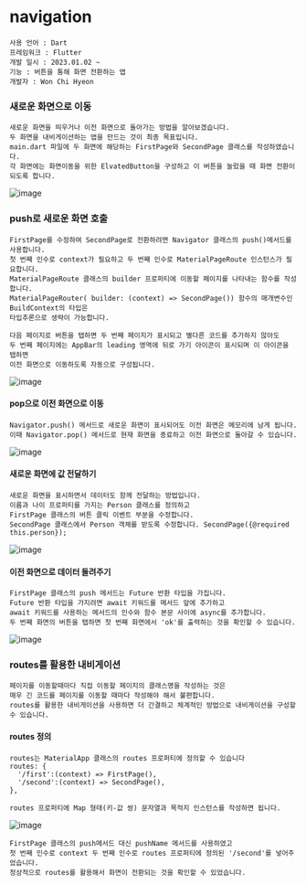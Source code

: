 # navigation
```
사용 언어 : Dart
프레임워크 : Flutter
개발 일시 : 2023.01.02 ~
기능 : 버튼을 통해 화면 전환하는 앱
개발자 : Won Chi Hyeon
```

### 새로운 화면으로 이동
```
새로운 화면을 띄우거나 이전 화면으로 돌아가는 방법을 알아보겠습니다.
두 화면을 내비게이션하는 앱을 만드는 것이 최종 목표입니다.
main.dart 파일에 두 화면에 해당하는 FirstPage와 SecondPage 클래스를 작성하였습니다.
각 화면에는 화면이동을 위한 ElvatedButton을 구성하고 이 버튼을 눌렀을 때 화면 전환이 되도록 합니다.
```
![image](https://user-images.githubusercontent.com/58906858/210201415-94b8a711-e0a3-40b3-a02f-f49294d267f6.png)

### push로 새로운 화면 호출
```
FirstPage를 수정하여 SecondPage로 전환하려면 Navigator 클래스의 push()메서드를 사용합니다.
첫 번째 인수로 context가 필요하고 두 번째 인수로 MaterialPageRoute 인스턴스가 필요합니다.
MaterialPageRoute 클래스의 builder 프로퍼티에 이동할 페이지를 나타내는 함수를 작성합니다.
MaterialPageRouter( builder: (context) => SecondPage()) 함수의 매개변수인 BuildContext의 타입은 
타입추론으로 생략이 가능합니다.

다음 페이지로 버튼을 탭하면 두 번째 페이지가 표시되고 별다른 코드를 추가하지 않아도
두 번째 페이지에는 AppBar의 leading 영역에 뒤로 가기 아이콘이 표시되며 이 아이콘을 탭하면 
이전 화면으로 이동하도록 자동으로 구성됩니다.
```
![image](https://user-images.githubusercontent.com/58906858/210202087-3b8927af-43a5-466e-b44f-12e5e53f2de4.png)
  
#### pop으로 이전 화면으로 이동
```
Navigator.push() 메서드로 새로운 화면이 표시되어도 이전 화면은 메모리에 남게 됩니다.
이때 Navigator.pop() 메서드로 현재 화면을 종료하고 이전 화면으로 돌아갈 수 있습니다.
```
![image](https://user-images.githubusercontent.com/58906858/210202412-cc893449-6e15-4d57-a517-4c1283fea5ab.png) 

#### 새로운 화면에 값 전달하기
```
새로운 화면을 표시하면서 데이터도 함께 전달하는 방법입니다.
이름과 나이 프로퍼티를 가지는 Person 클래스를 정의하고
FirstPage 클래스의 버튼 클릭 이벤트 부분을 수정합니다. 
SecondPage 클래스에서 Person 객체를 받도록 수정합니다. SecondPage({@required this.person});
```
![image](https://user-images.githubusercontent.com/58906858/210292296-8017ba18-3276-4004-8ed1-4a6ebf8586f9.png)

#### 이전 화면으로 데이터 돌려주기
```
FirstPage 클래스의 push 메서드는 Future 반환 타입을 가집니다.
Future 반환 타입을 가지려면 await 키워드를 메서드 앞에 추가하고
await 키워드를 사용하는 메서드의 인수와 함수 본문 사이에 async를 추가합니다.
두 번째 화면의 버튼을 탭하면 첫 번째 화면에서 'ok'를 출력하는 것을 확인할 수 있습니다.
```
![image](https://user-images.githubusercontent.com/58906858/210293860-2e1d394f-df22-436b-b262-fcb3b6f3dbca.png)

### routes를 활용한 내비게이션
```
페이지를 이동할때마다 직접 이동할 페이지의 클래스명을 작성하는 것은
매우 긴 코드를 페이지를 이동할 때마다 작성해야 해서 불편합니다.
routes를 활용한 내비게이션을 사용하면 더 간결하고 체계적인 방법으로 내비게이션을 구성할 수 있습니다.
```

#### routes 정의
```
routes는 MaterialApp 클래스의 routes 프로퍼티에 정의할 수 있습니다
routes: {
  '/first':(context) => FirstPage(),
  '/second':(context) => SecondPage(),
},

routes 프로퍼티에 Map 형태(키-값 쌍) 문자열과 목적지 인스턴스를 작성하면 됩니다.
```
![image](https://user-images.githubusercontent.com/58906858/210294350-ec61e68a-416c-4321-bdb4-2f6f9467f820.png)
```
FirstPage 클래스의 push메서드 대신 pushName 메서드를 사용하였고 
첫 번째 인수로 context 두 번째 인수로 routes 프로퍼티에 정의된 '/second'를 넣어주었습니다.
정상적으로 routes를 활용해서 화면이 전환되는 것을 확인할 수 있었습니다.
```


